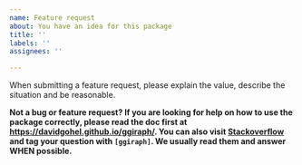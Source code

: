 ```yaml
---
name: Feature request
about: You have an idea for this package
title: ''
labels: ''
assignees: ''

---
```


When submitting a feature request, please explain the value, describe the situation and be reasonable.

**Not a bug or feature request? If you are looking for help on how to use the 
package correctly, please read the doc first at https://davidgohel.github.io/ggiraph/. 
You can also visit [Stackoverflow](https://stackoverflow.com/questions/tagged/ggiraph) 
and tag your question with `[ggiraph]`. We usually read them and answer WHEN possible.**
